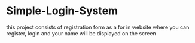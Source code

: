 # Simple-Login-System
this project consists of registration form as a for in website where you can register, login and your name will be displayed on the screen
